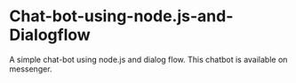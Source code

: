# Chat-bot-using-node.js-and-Dialogflow
A simple chat-bot using node.js and dialog flow. This chatbot is available on messenger.
